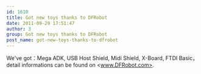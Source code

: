 ```yaml
---
id: 1610
title: Got new toys thanks to DFRobot
date: 2011-09-29 17:51:47
author: 3
group: Got new toys thanks to DFRobot
post_name: got-new-toys-thanks-to-dfrobot
---
```


We've got：Mega ADK, USB Host Shield, Midi Shield, X-Board, FTDI Basic，detail informations can be found on <www.DFRobot.com>.